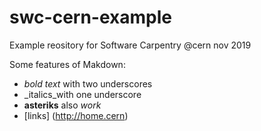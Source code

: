 # swc-cern-example
Example reository for Software  Carpentry @cern nov 2019

Some features of Makdown:

- _bold text_ with two underscores
- _italics_with one underscore
- **asteriks** also  *work*
- [links] (http://home.cern)
